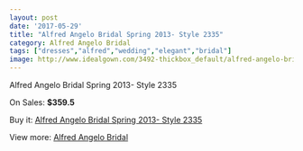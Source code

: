 ```yaml
---
layout: post
date: '2017-05-29'
title: "Alfred Angelo Bridal Spring 2013- Style 2335"
category: Alfred Angelo Bridal
tags: ["dresses","alfred","wedding","elegant","bridal"]
image: http://www.idealgown.com/3492-thickbox_default/alfred-angelo-bridal-spring-2013-style-2335.jpg
---
```

Alfred Angelo Bridal Spring 2013- Style 2335

On Sales: **$359.5**
<a href="https://www.idealgown.com/en/alfred-angelo-bridal/1665-alfred-angelo-bridal-spring-2013-style-2335.html"><amp-img layout="responsive" width="600" height="600" src="//www.idealgown.com/3492-thickbox_default/alfred-angelo-bridal-spring-2013-style-2335.jpg" alt="Alfred Angelo Bridal Spring 2013- Style 2335 0" /></a>
<a href="https://www.idealgown.com/en/alfred-angelo-bridal/1665-alfred-angelo-bridal-spring-2013-style-2335.html"><amp-img layout="responsive" width="600" height="600" src="//www.idealgown.com/3493-thickbox_default/alfred-angelo-bridal-spring-2013-style-2335.jpg" alt="Alfred Angelo Bridal Spring 2013- Style 2335 1" /></a>

Buy it: [Alfred Angelo Bridal Spring 2013- Style 2335](https://www.idealgown.com/en/alfred-angelo-bridal/1665-alfred-angelo-bridal-spring-2013-style-2335.html "Alfred Angelo Bridal Spring 2013- Style 2335")

View more: [Alfred Angelo Bridal](https://www.idealgown.com/en/28-alfred-angelo-bridal "Alfred Angelo Bridal")